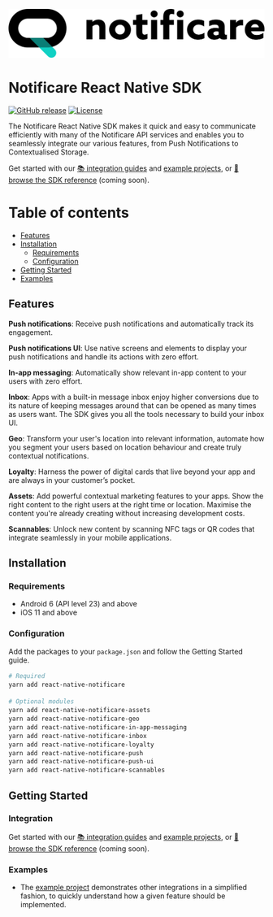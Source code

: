[<img src="https://raw.githubusercontent.com/notificare/notificare-sdk-react-native/main/assets/logo.png"/>](https://notificare.com)

# Notificare React Native SDK

[![GitHub release](https://img.shields.io/github/v/release/notificare/notificare-sdk-react-native)](https://github.com/notificare/notificare-sdk-react-native/releases)
[![License](https://img.shields.io/github/license/notificare/notificare-sdk-react-native)](https://github.com/notificare/notificare-sdk-react-native/blob/main/LICENSE)

The Notificare React Native SDK makes it quick and easy to communicate efficiently with many of the Notificare API services and enables you to seamlessly integrate our various features, from Push Notifications to Contextualised Storage.

Get started with our [📚 integration guides](https://docs.notifica.re/sdk/v3/react-native/setup) and [example projects](#examples), or [📘 browse the SDK reference]() (coming soon).


Table of contents
=================

* [Features](#features)
* [Installation](#installation)
  * [Requirements](#requirements)
  * [Configuration](#configuration)
* [Getting Started](#getting-started)
* [Examples](#examples)


## Features

**Push notifications**: Receive push notifications and automatically track its engagement.

**Push notifications UI**: Use native screens and elements to display your push notifications and handle its actions with zero effort.

**In-app messaging**: Automatically show relevant in-app content to your users with zero effort.

**Inbox**: Apps with a built-in message inbox enjoy higher conversions due to its nature of keeping messages around that can be opened as many times as users want. The SDK gives you all the tools necessary to build your inbox UI.

**Geo**: Transform your user's location into relevant information, automate how you segment your users based on location behaviour and create truly contextual notifications.

**Loyalty**: Harness the power of digital cards that live beyond your app and are always in your customer’s pocket.

**Assets**: Add powerful contextual marketing features to your apps. Show the right content to the right users at the right time or location. Maximise the content you're already creating without increasing development costs.

**Scannables**: Unlock new content by scanning NFC tags or QR codes that integrate seamlessly in your mobile applications.


## Installation

### Requirements

* Android 6 (API level 23) and above
* iOS 11 and above

### Configuration

Add the packages to your `package.json` and follow the Getting Started guide.

```bash
# Required
yarn add react-native-notificare

# Optional modules
yarn add react-native-notificare-assets
yarn add react-native-notificare-geo
yarn add react-native-notificare-in-app-messaging
yarn add react-native-notificare-inbox
yarn add react-native-notificare-loyalty
yarn add react-native-notificare-push
yarn add react-native-notificare-push-ui
yarn add react-native-notificare-scannables
```

## Getting Started

### Integration
Get started with our [📚 integration guides](https://docs.notifica.re/sdk/v3/react-native/setup) and [example projects](#examples), or [📘 browse the SDK reference]() (coming soon).


### Examples
- The [example project](https://github.com/Notificare/notificare-sdk-react-native/tree/main/packages/sample) demonstrates other integrations in a simplified fashion, to quickly understand how a given feature should be implemented.
